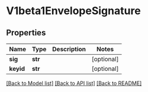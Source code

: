 # V1beta1EnvelopeSignature

## Properties
Name | Type | Description | Notes
------------ | ------------- | ------------- | -------------
**sig** | **str** |  | [optional] 
**keyid** | **str** |  | [optional] 

[[Back to Model list]](../README.md#documentation-for-models) [[Back to API list]](../README.md#documentation-for-api-endpoints) [[Back to README]](../README.md)


